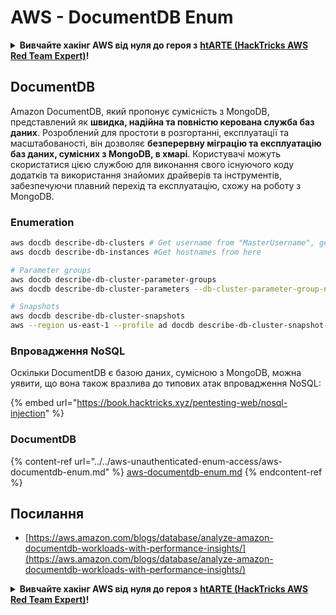 # AWS - DocumentDB Enum

<details>

<summary><strong>Вивчайте хакінг AWS від нуля до героя з</strong> <a href="https://training.hacktricks.xyz/courses/arte"><strong>htARTE (HackTricks AWS Red Team Expert)</strong></a><strong>!</strong></summary>

Інші способи підтримки HackTricks:

* Якщо ви хочете побачити вашу **компанію рекламовану на HackTricks** або **завантажити HackTricks у форматі PDF**, перевірте [**ПЛАНИ ПІДПИСКИ**](https://github.com/sponsors/carlospolop)!
* Отримайте [**офіційний PEASS & HackTricks мерч**](https://peass.creator-spring.com)
* Відкрийте для себе [**Сім'ю PEASS**](https://opensea.io/collection/the-peass-family), нашу колекцію ексклюзивних [**NFT**](https://opensea.io/collection/the-peass-family)
* **Приєднуйтесь до** 💬 [**групи Discord**](https://discord.gg/hRep4RUj7f) або [**групи telegram**](https://t.me/peass) або **слідкуйте** за нами на **Twitter** 🐦 [**@hacktricks\_live**](https://twitter.com/hacktricks\_live)**.**
* **Поділіться своїми хакерськими трюками, надсилайте PR до** [**HackTricks**](https://github.com/carlospolop/hacktricks) **і** [**HackTricks Cloud**](https://github.com/carlospolop/hacktricks-cloud) **репозиторіїв на GitHub**.

</details>

## DocumentDB

Amazon DocumentDB, який пропонує сумісність з MongoDB, представлений як **швидка, надійна та повністю керована служба баз даних**. Розроблений для простоти в розгортанні, експлуатації та масштабованості, він дозволяє **безперервну міграцію та експлуатацію баз даних, сумісних з MongoDB, в хмарі**. Користувачі можуть скористатися цією службою для виконання свого існуючого коду додатків та використання знайомих драйверів та інструментів, забезпечуючи плавний перехід та експлуатацію, схожу на роботу з MongoDB.

### Enumeration
```bash
aws docdb describe-db-clusters # Get username from "MasterUsername", get also the endpoint from "Endpoint"
aws docdb describe-db-instances #Get hostnames from here

# Parameter groups
aws docdb describe-db-cluster-parameter-groups
aws docdb describe-db-cluster-parameters --db-cluster-parameter-group-name <param_group_name>

# Snapshots
aws docdb describe-db-cluster-snapshots
aws --region us-east-1 --profile ad docdb describe-db-cluster-snapshot-attributes --db-cluster-snapshot-identifier <snap_id>
```
### Впровадження NoSQL

Оскільки DocumentDB є базою даних, сумісною з MongoDB, можна уявити, що вона також вразлива до типових атак впровадження NoSQL:

{% embed url="https://book.hacktricks.xyz/pentesting-web/nosql-injection" %}

### DocumentDB

{% content-ref url="../../aws-unauthenticated-enum-access/aws-documentdb-enum.md" %}
[aws-documentdb-enum.md](../../aws-unauthenticated-enum-access/aws-documentdb-enum.md)
{% endcontent-ref %}

## Посилання

* [https://aws.amazon.com/blogs/database/analyze-amazon-documentdb-workloads-with-performance-insights/](https://aws.amazon.com/blogs/database/analyze-amazon-documentdb-workloads-with-performance-insights/)

<details>

<summary><strong>Вивчайте хакінг AWS від нуля до героя з</strong> <a href="https://training.hacktricks.xyz/courses/arte"><strong>htARTE (HackTricks AWS Red Team Expert)</strong></a><strong>!</strong></summary>

Інші способи підтримки HackTricks:

* Якщо ви хочете побачити вашу **компанію рекламовану в HackTricks** або **завантажити HackTricks у форматі PDF**, перевірте [**ПЛАНИ ПІДПИСКИ**](https://github.com/sponsors/carlospolop)!
* Отримайте [**офіційний PEASS & HackTricks мерч**](https://peass.creator-spring.com)
* Відкрийте для себе [**Сім'ю PEASS**](https://opensea.io/collection/the-peass-family), нашу колекцію ексклюзивних [**NFT**](https://opensea.io/collection/the-peass-family)
* **Приєднуйтесь до** 💬 [**групи Discord**](https://discord.gg/hRep4RUj7f) або [**групи Telegram**](https://t.me/peass) або **слідкуйте** за нами на **Twitter** 🐦 [**@hacktricks\_live**](https://twitter.com/hacktricks\_live)**.**
* **Поділіться своїми хакерськими трюками, надсилайте PR до** [**HackTricks**](https://github.com/carlospolop/hacktricks) **та** [**HackTricks Cloud**](https://github.com/carlospolop/hacktricks-cloud).

</details>
